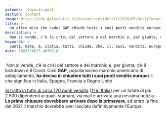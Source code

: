 ```yaml
--- 
extends: _layouts.post 
section: content 
image: https://cdn.gelestatic.it/businessinsider/it/2020/07/GettyImages-509572458-1024x683.jpg 
title: > 
  Un altro mito che cade: GAP chiude tutti i suoi punti vendita europei (11 in Italia) 
description: > 
  Non si vende, c’è la crisi del settore e del marchio e, per giunta, c’è il lockdown è il Covid.Così GAP, popolarissimo marchio americano di abbigliamento, ha deciso di chiudere tutti i suoi punti vendita europei.Il che significa in Italia, Spagna, Francia e Regno Unito.Si tratta in tutto di circa 120 punti vendita (11 in Italia) per un totale di più 2.500 dipendenti ai quali, stamani, via mail è arrivata una pessima notizia.Le prime chiusure dovrebbero arrivare dopo la primavera, ed entro la fine del 2021 il marchio dovrebbe aver lasciato definitivamente l’Europa. 
keywords: > 
  punti, mito, è, italia, tutti, chiude, che, il, suoi, vendita, europei, la, cè, di, marchio, gap, del 
date: 1603316625.4070618 
--- 
```

<div><p dir="ltr">&#160;Non si vende, c&#8217;&#232; la crisi del settore e del marchio e, per giunta, c&#8217;&#232; il lockdown &#232; il Covid. Cos&#236; <strong>GAP</strong>, popolarissimo marchio americano di abbigliamento, <strong>ha deciso di chiudere tutti i suoi punti vendita europei</strong>. Il che significa in Italia, Spagna, Francia e Regno Unito.</p><p id="adv-Middle1-dev"></p>
<p dir="ltr"><a href="https://www.lemonde.fr/economie/article/2020/10/20/en-crise-l-enseigne-gap-decide-de-quitter-totalement-l-europe_6056754_3234.html" target="_blank">Si tratta in tutto di circa 120 punti vendita</a> (<a href="https://gap-italia.it/stores" target="_blank">11 in Italia</a>) per un totale di pi&#249; 2.500 dipendenti ai quali, stamani, via mail &#232; arrivata una pessima notizia. <strong>Le prime chiusure dovrebbero arrivare dopo la primavera</strong>, ed entro la fine del 2021 il marchio dovrebbe aver lasciato definitivamente l&#8217;Europa.</p><p id="adv-Bottom"></p>
</div>